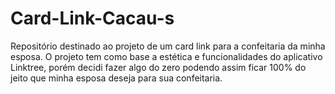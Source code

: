 # Card-Link-Cacau-s
Repositório destinado ao projeto de um card link para a confeitaria da minha esposa. O projeto tem como base a estética e funcionalidades do aplicativo Linktree, porém decidi fazer algo do zero podendo assim ficar 100% do jeito que minha esposa deseja para sua confeitaria.
